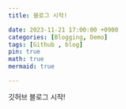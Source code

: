```yaml
---
title: 블로그 시작!

date: 2023-11-21 17:00:00 +0900
categories: [Blogging, Demo]
tags: [Github , blog]
pin: true
math: true
mermaid: true

---
```

깃허브 블로그 시작!


[^footnote]: The footnote source
[^fn-nth-2]: The 2nd footnote source
